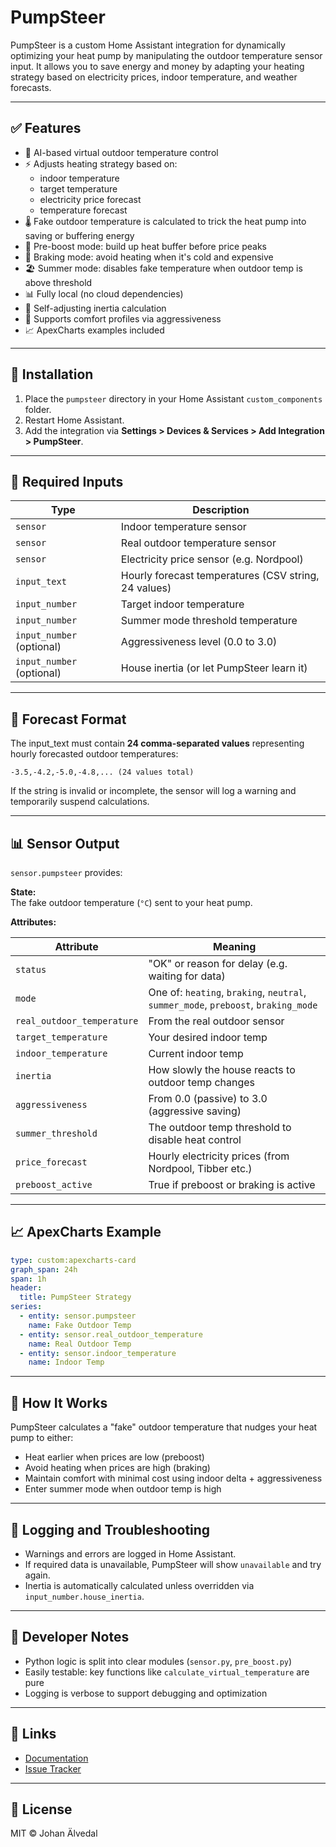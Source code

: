 
# PumpSteer

PumpSteer is a custom Home Assistant integration for dynamically optimizing your heat pump by manipulating the outdoor temperature sensor input. It allows you to save energy and money by adapting your heating strategy based on electricity prices, indoor temperature, and weather forecasts.

---

## ✅ Features

- 🔧 AI-based virtual outdoor temperature control
- ⚡ Adjusts heating strategy based on:
  - indoor temperature
  - target temperature
  - electricity price forecast
  - temperature forecast
- 🌡️ Fake outdoor temperature is calculated to trick the heat pump into saving or buffering energy
- 🚀 Pre-boost mode: build up heat buffer before price peaks
- 🧊 Braking mode: avoid heating when it's cold and expensive
- 🏖️ Summer mode: disables fake temperature when outdoor temp is above threshold
- 📊 Fully local (no cloud dependencies)
- 🧠 Self-adjusting inertia calculation
- 🔄 Supports comfort profiles via aggressiveness
- 📈 ApexCharts examples included

---

## 🔧 Installation

1. Place the `pumpsteer` directory in your Home Assistant `custom_components` folder.
2. Restart Home Assistant.
3. Add the integration via **Settings > Devices & Services > Add Integration > PumpSteer**.

---

## 🧱 Required Inputs

| Type          | Description                                      |
|---------------|--------------------------------------------------|
| `sensor`      | Indoor temperature sensor                        |
| `sensor`      | Real outdoor temperature sensor                  |
| `sensor`      | Electricity price sensor (e.g. Nordpool)         |
| `input_text`  | Hourly forecast temperatures (CSV string, 24 values) |
| `input_number`| Target indoor temperature                        |
| `input_number`| Summer mode threshold temperature                |
| `input_number` (optional) | Aggressiveness level (0.0 to 3.0)    |
| `input_number` (optional) | House inertia (or let PumpSteer learn it) |

---

## 🧪 Forecast Format

The input_text must contain **24 comma-separated values** representing hourly forecasted outdoor temperatures:

```text
-3.5,-4.2,-5.0,-4.8,... (24 values total)
```

If the string is invalid or incomplete, the sensor will log a warning and temporarily suspend calculations.

---

## 📊 Sensor Output

`sensor.pumpsteer` provides:

**State:**  
The fake outdoor temperature (`°C`) sent to your heat pump.

**Attributes:**

| Attribute                 | Meaning                                                  |
|--------------------------|-----------------------------------------------------------|
| `status`                 | "OK" or reason for delay (e.g. waiting for data)          |
| `mode`                   | One of: `heating`, `braking`, `neutral`, `summer_mode`, `preboost`, `braking_mode` |
| `real_outdoor_temperature` | From the real outdoor sensor                           |
| `target_temperature`     | Your desired indoor temp                                  |
| `indoor_temperature`     | Current indoor temp                                       |
| `inertia`                | How slowly the house reacts to outdoor temp changes       |
| `aggressiveness`         | From 0.0 (passive) to 3.0 (aggressive saving)             |
| `summer_threshold`       | The outdoor temp threshold to disable heat control        |
| `price_forecast`         | Hourly electricity prices (from Nordpool, Tibber etc.)    |
| `preboost_active`        | True if preboost or braking is active                     |

---

## 📈 ApexCharts Example

```yaml
type: custom:apexcharts-card
graph_span: 24h
span: 1h
header:
  title: PumpSteer Strategy
series:
  - entity: sensor.pumpsteer
    name: Fake Outdoor Temp
  - entity: sensor.real_outdoor_temperature
    name: Real Outdoor Temp
  - entity: sensor.indoor_temperature
    name: Indoor Temp
```

---

## 🧠 How It Works

PumpSteer calculates a "fake" outdoor temperature that nudges your heat pump to either:

- Heat earlier when prices are low (preboost)
- Avoid heating when prices are high (braking)
- Maintain comfort with minimal cost using indoor delta + aggressiveness
- Enter summer mode when outdoor temp is high

---

## 💬 Logging and Troubleshooting

- Warnings and errors are logged in Home Assistant.
- If required data is unavailable, PumpSteer will show `unavailable` and try again.
- Inertia is automatically calculated unless overridden via `input_number.house_inertia`.

---

## 🧪 Developer Notes

- Python logic is split into clear modules (`sensor.py`, `pre_boost.py`)
- Easily testable: key functions like `calculate_virtual_temperature` are pure
- Logging is verbose to support debugging and optimization

---

## 🔗 Links

- [Documentation](https://github.com/JohanAlvedal/pumpsteer)
- [Issue Tracker](https://github.com/JohanAlvedal/pumpsteer/issues)

---

## 📄 License

MIT © Johan Älvedal
